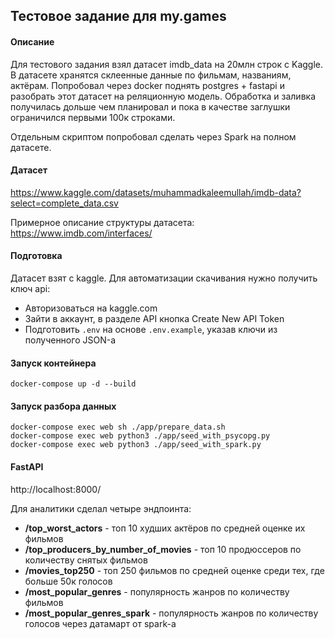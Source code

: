 ## Тестовое задание для my.games

#### Описание
Для тестового задания взял датасет imdb_data на 20млн строк с Kaggle.
В датасете хранятся склеенные данные по фильмам, названиям, актёрам.
Попробовал через docker поднять postgres + fastapi и разобрать этот датасет на реляционную модель. Обработка и заливка получилась дольше чем планировал и пока в качестве заглушки ограничился первыми 100к строками.

Отдельным скриптом попробовал сделать через Spark на полном датасете.

#### Датасет
https://www.kaggle.com/datasets/muhammadkaleemullah/imdb-data?select=complete_data.csv

Примерное описание структуры датасета: https://www.imdb.com/interfaces/

#### Подготовка
Датасет взят с kaggle. Для автоматизации скачивания нужно получить ключ api:
- Авторизоваться на kaggle.com
- Зайти в аккаунт, в разделе API кнопка Create New API Token
- Подготовить `.env` на основе `.env.example`, указав ключи из полученного JSON-а

#### Запуск контейнера
```
docker-compose up -d --build
```

#### Запуск разбора данных
```
docker-compose exec web sh ./app/prepare_data.sh
docker-compose exec web python3 ./app/seed_with_psycopg.py
docker-compose exec web python3 ./app/seed_with_spark.py
```

#### FastAPI
http://localhost:8000/

Для аналитики сделал четыре эндпоинта:
- **/top_worst_actors** - топ 10 худших актёров по средней оценке их фильмов
- **/top_producers_by_number_of_movies** - топ 10 продюссеров по количеству снятых фильмов
- **/movies_top250** - топ 250 фильмов по средней оценке среди тех, где больше 50к голосов
- **/most_popular_genres** - популярность жанров по количеству фильмов
- **/most_popular_genres_spark** - популярность жанров по количеству голосов через датамарт от spark-а